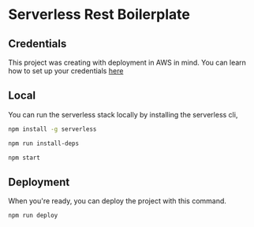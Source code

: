# Serverless Rest Boilerplate

## Credentials

This project was creating with deployment in AWS in mind. You can learn how to set up your credentials [here](https://serverless.com/framework/docs/providers/aws/guide/credentials/)

## Local

You can run the serverless stack locally by installing the serverless cli,

```bash
npm install -g serverless

npm run install-deps

npm start
```

## Deployment

When you're ready, you can deploy the project with this command.

```bash
npm run deploy
```
